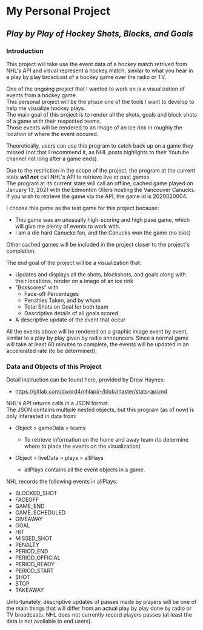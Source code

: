 # My Personal Project

## *Play by Play of Hockey Shots, Blocks, and Goals*

### Introduction

This project will take use the event data of a hockey match retrived from NHL's API and visual represent a hockey match,
similar to what you hear in a play by play broadcast of a hockey game over the radio or TV.

One of the ongoing project that I wanted to work on is a visualization of events from a hockey game.  
This personal project will be the phase one of the tools I want to develop to help me visualize hockey plays.  
The main goal of this project is to render all the shots, goals and block shots of a game with their respected teams.  
Those events will be rendered to an image of an ice rink in roughly the location of where the event occured. 

Theoretically, users can use this program to catch back up on a game they missed (not that I recommend it, as NHL posts highlights to their Youtube channel not long after a game ends). 

Due to the restriction in the scope of the project, the program at the current state ***will not*** call NHL's API to  retrieve live or past games.  
The program at its current state will call an offline, cached game played on January 13, 2021 with the Edmonton Oilers hosting the Vancouver Canucks.
If you wish to retrieve the game via the API, the game id is 2020020004.

I choose this game as the test game for this project because:

- This game was an unusually high-scoring and high pase game, which will give me plenty of events to work with.
- I am a die hard Canucks fan, and the Canucks won the game (no bias)

Other cached games will be included in the project closer to the project's completion.

The end goal of the project will be a visualization that:

- Updates and displays all the shots, blockshots, and goals along with their locations, render on a image of an ice rink
- "Boxscores" with
    - Face-off Percentages
    - Penalties Taken, and by whom
    - Total Shots on Goal for both team
    - Descriptive details of all goals scored.
- A descriptive update of the event that occur

All the events above will be rendered on a graphic image event by event, similar to a play by play given by radio announcers.
Since a normal game will take at least 60 minutes to complete, the events will be updated in an accelerated rate (to be determined).



### Data and Objects of this Project

Detail instruction can be found here, provided by Drew Haynes:
- https://gitlab.com/dword4/nhlapi/-/blob/master/stats-api.md

NHL's API returns calls in a JSON format.  
The JSON contains multiple nested objects, but this program (as of now) is only interested in data from:

- Object > gameData > teams 

    - To retrieve information on the home and away team (to determine where to place the events on the visualization)
    
- Object > liveData > plays > allPlays

    - allPlays contains all the event objects in a game.
    

NHL records the following events in allPlays:

- BLOCKED_SHOT
- FACEOFF
- GAME_END
- GAME_SCHEDULED
- GIVEAWAY
- GOAL
- HIT
- MISSED_SHOT
- PENALTY
- PERIOD_END
- PERIOD_OFFICIAL
- PERIOD_READY
- PERIOD_START
- SHOT
- STOP
- TAKEAWAY

Unfortunately, descriptive updates of passes made by players will be one of the main things that will differ from an actual play by play done by radio or TV broadcasts.
NHL does not currently record players passes (at least the data is not available to end users).





